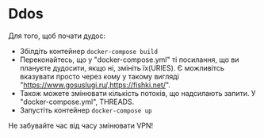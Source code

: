 # Ddos

Для того, щоб почати дудос:

  * Збілдіть контейнер `docker-compose build`
  * Переконайтесь, що у "docker-compose.yml" ті посилання, що ви плануєте дудосити, якщо ні, змініть їх(URIES). Є можливітсь вказувати просто через кому у такому вигляді "https://www.gosuslugi.ru/,https://fishki.net/".
  * Також можете змінювати кількість потоків, що надсилають запити. У "docker-compose.yml", THREADS.
  * Запустіть контейнер `docker-compose up`

Не забувайте час від часу змінювати VPN!

